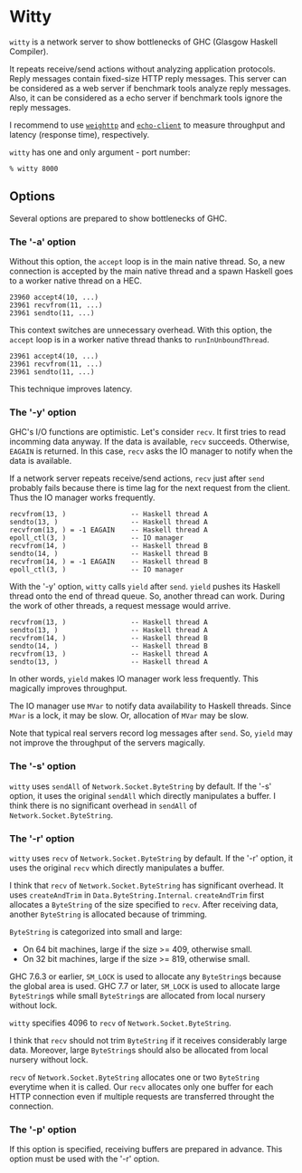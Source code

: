 # Witty

`witty` is a network server to show bottlenecks of GHC (Glasgow
Haskell Compiler).

It repeats receive/send actions without analyzing application
protocols. Reply messages contain fixed-size HTTP reply messages.  This
server can be considered as a web server if benchmark tools analyze
reply messages. Also, it can be considered as a echo server if
benchmark tools ignore the reply messages.

I recommend to use
[`weighttp`](http://redmine.lighttpd.net/projects/weighttp/wiki) and
[`echo-client`](https://github.com/kazu-yamamoto/latency-bench) to
measure throughput and latency (response time), respectively.

`witty` has one and only argument - port number:

    % witty 8000

## Options

Several options are prepared to show bottlenecks of GHC.

### The '-a' option

Without this option, the `accept` loop is in the main native thread.
So, a new connection is accepted by the main native thread
and a spawn Haskell goes to a worker native thread on a HEC.

    23960 accept4(10, ...)
    23961 recvfrom(11, ...)
    23961 sendto(11, ...)

This context switches are unnecessary overhead. With this option, the
`accept` loop is in a worker native thread thanks to
`runInUnboundThread`.

    23961 accept4(10, ...)
    23961 recvfrom(11, ...)
    23961 sendto(11, ...)

This technique improves latency.

### The '-y' option

GHC's I/O functions are optimistic. Let's consider `recv`.
It first tries to read incomming data anyway.
If the data is available, `recv` succeeds.
Otherwise, `EAGAIN` is returned.
In this case, `recv` asks the IO manager to notify when the data is available.

If a network server repeats receive/send actions,
`recv` just after `send` probably fails because
there is time lag for the next request from the client.
Thus the IO manager works frequently.

    recvfrom(13, )                -- Haskell thread A
    sendto(13, )                  -- Haskell thread A
    recvfrom(13, ) = -1 EAGAIN    -- Haskell thread A
    epoll_ctl(3, )                -- IO manager
    recvfrom(14, )                -- Haskell thread B
    sendto(14, )                  -- Haskell thread B
    recvfrom(14, ) = -1 EAGAIN    -- Haskell thread B
    epoll_ctl(3, )                -- IO manager

With the '-y' option, `witty` calls `yield` after `send`.
`yield` pushes its Haskell thread onto the end of thread queue. So,
another thread can work. During the work of other threads, a request
message would arrive.

    recvfrom(13, )                -- Haskell thread A
    sendto(13, )                  -- Haskell thread A
    recvfrom(14, )                -- Haskell thread B
    sendto(14, )                  -- Haskell thread B
    recvfrom(13, )                -- Haskell thread A
    sendto(13, )                  -- Haskell thread A

In other words, `yield` makes IO manager work less frequently.
This magically improves throughput.

The IO manager use `MVar` to notify data availability to Haskell threads.
Since `MVar` is a lock, it may be slow.
Or, allocation of `MVar` may be slow.

Note that typical real servers record log messages after `send`.
So, `yield` may not improve the throughput of the servers magically.

### The '-s' option

`witty` uses `sendAll` of `Network.Socket.ByteString` by default.
If the '-s' option, it uses the original `sendAll`
which directly manipulates a buffer.
I think there is no significant overhead in
`sendAll` of `Network.Socket.ByteString`.

### The '-r' option

`witty` uses `recv` of `Network.Socket.ByteString` by default.
If the '-r' option, it uses the original `recv`
which directly manipulates a buffer.

I think that
`recv` of `Network.Socket.ByteString` has significant overhead.
It uses `createAndTrim` in `Data.ByteString.Internal`.
`createAndTrim` first allocates a `ByteString` of the size specified
to `recv`.
After receiving data, another `ByteString` is allocated because of trimming.

`ByteString` is categorized into small and large:

- On 64 bit machines, large if the size >= 409, otherwise small.
- On 32 bit machines, large if the size >= 819, otherwise small.

GHC 7.6.3 or earlier, `SM_LOCK` is used to allocate any `ByteString`s
because the global area is used.
GHC 7.7 or later, `SM_LOCK` is used to allocate large `ByteString`s
while small `ByteString`s are allocated from local nursery without lock.

`witty` specifies 4096 to `recv` of `Network.Socket.ByteString`.

I think that `recv` should not trim `ByteString` if it receives
considerably large data.
Moreover, large `ByteString`s should also be allocated from
local nursery without lock.

`recv` of `Network.Socket.ByteString` allocates one or two `ByteString`
everytime when it is called.
Our `recv` allocates only one buffer for each HTTP connection
even if multiple requests are transferred throught the connection.

### The '-p' option

If this option is specified, receiving buffers are prepared in advance.
This option must be used with the '-r' option.

